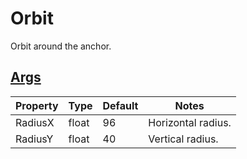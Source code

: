 # Orbit

Orbit around the anchor.

## [Args](~/api/TrinketTinker.Models.MotionArgs.OrbitArgs.yml)

| Property | Type | Default | Notes |
| -------- | ---- | ------- | ----- |
| RadiusX | float | 96 | Horizontal radius. |
| RadiusY | float | 40 | Vertical radius. |
